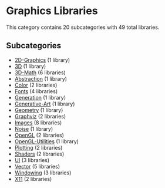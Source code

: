 # Graphics Libraries

This category contains 20 subcategories with 49 total libraries.

## Subcategories

- [2D-Graphics](2D-Graphics.md) (1 library)
- [3D](3D.md) (1 library)
- [3D-Math](3D-Math.md) (6 libraries)
- [Abstraction](Abstraction.md) (1 library)
- [Color](Color.md) (2 libraries)
- [Fonts](Fonts.md) (4 libraries)
- [Generation](Generation.md) (1 library)
- [Generative-Art](Generative-Art.md) (1 library)
- [Geometry](Geometry.md) (1 library)
- [Graphviz](Graphviz.md) (2 libraries)
- [Images](Images.md) (8 libraries)
- [Noise](Noise.md) (1 library)
- [OpenGL](OpenGL.md) (2 libraries)
- [OpenGL-Utilities](OpenGL-Utilities.md) (1 library)
- [Plotting](Plotting.md) (2 libraries)
- [Shaders](Shaders.md) (2 libraries)
- [UI](UI.md) (3 libraries)
- [Vector](Vector.md) (5 libraries)
- [Windowing](Windowing.md) (3 libraries)
- [X11](X11.md) (2 libraries)
